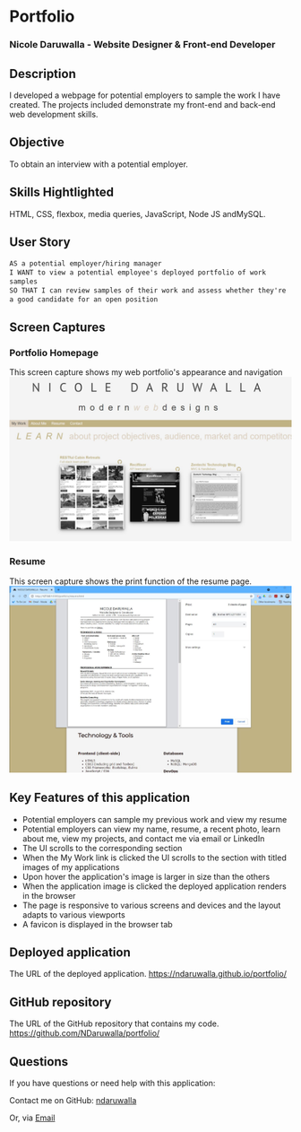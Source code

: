 # Portfolio

### Nicole Daruwalla - Website Designer & Front-end Developer

## Description

I developed a webpage for potential employers to sample the work I have created. The projects included demonstrate my front-end and back-end web development skills. 

## Objective
 To obtain an interview with a potential employer.

## Skills Hightlighted
HTML, CSS, flexbox, media queries, JavaScript, Node JS andMySQL. 


## User Story

```
AS a potential employer/hiring manager
I WANT to view a potential employee's deployed portfolio of work samples
SO THAT I can review samples of their work and assess whether they're a good candidate for an open position
```

## Screen Captures

### Portfolio Homepage
This screen capture shows my web portfolio's appearance and navigation
![portfolio](./assets/images/portfolio.jpg)


### Resume
This screen capture shows the print function of the resume page.
![resume](./assets/images/resume.jpg)


## Key Features of this application
* Potential employers can sample my previous work and view my resume
* Potential employers can view my name, resume, a recent photo, learn about me, view my projects, and contact me via email or LinkedIn
* The UI scrolls to the corresponding section
* When the My Work link is clicked the UI scrolls to the section with titled images of my applications
* Upon hover the application's image is larger in size than the others
* When the application image is clicked the deployed application renders in the browser
* The page is responsive to various screens and devices and the layout adapts to various viewports
* A favicon is displayed in the browser tab

## Deployed application

The URL of the deployed application.
https://ndaruwalla.github.io/portfolio/

## GitHub repository

The URL of the GitHub repository that contains my code.
https://github.com/NDaruwalla/portfolio/

## Questions
If you have questions or need help with this application:

Contact me on GitHub:
[ndaruwalla](https://github.com/ndaruwalla)
 
Or, via [Email](mailto:nicole.daruwalla@gmail.com)

